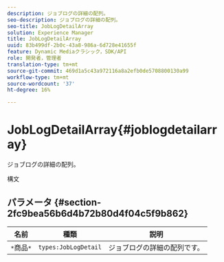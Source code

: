 ```yaml
---
description: ジョブログの詳細の配列。
seo-description: ジョブログの詳細の配列。
seo-title: JobLogDetailArray
solution: Experience Manager
title: JobLogDetailArray
uuid: 83b499df-2b0c-43a8-986a-6d728e41655f
feature: Dynamic Mediaクラシック，SDK/API
role: 開発者，管理者
translation-type: tm+mt
source-git-commit: 469d1a5c43a972116a8a2efb0de5708800130a99
workflow-type: tm+mt
source-wordcount: '37'
ht-degree: 16%

---
```



# JobLogDetailArray{#joblogdetailarray}

ジョブログの詳細の配列。

構文

## パラメータ {#section-2fc9bea56b6d4b72b80d4f04c5f9b862}

| 名前 | 種類 | 説明 |
|---|---|---|
| `*`商品`*` | `types:JobLogDetail` | ジョブログの詳細の配列です。 |

